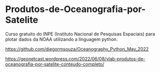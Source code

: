 # Produtos-de-Oceanografia-por-Satelite
Curso gratuito do INPE (Instituto Nacional de Pesquisas Espaciais) para plotar dados da NOAA utilizando a linguagem python. 

https://github.com/diegormsouza/Oceanography_Python_May_2022

https://geonetcast.wordpress.com/2022/06/08/vlab-produtos-de-oceanografia-por-satelite-conteudo-completo/
